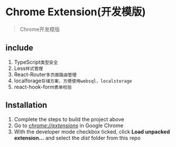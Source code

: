 # Chrome Extension(开发模版)

> Chrome开发模版

## include

1. TypeScript`类型安全`
2. Less`样式管理`
3. React-Router`多页面路由管理`
4. localforage`存储方案，方便使用websql，localstorage`
5. react-hook-form`表单校验`

## Installation

1. Complete the steps to build the project above
2. Go to [_chrome://extensions_](chrome://extensions) in Google Chrome
3. With the developer mode checkbox ticked, click **Load unpacked extension...** and select the _dist_ folder from this
   repo
